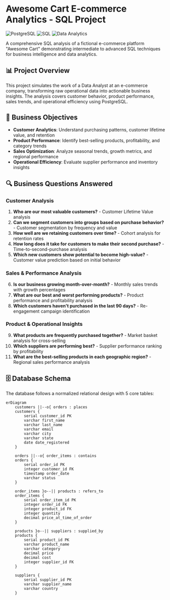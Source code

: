 # Awesome Cart E-commerce Analytics - SQL Project

![PostgreSQL](https://img.shields.io/badge/PostgreSQL-4169E1?style=for-the-badge&logo=postgresql&logoColor=white)
![SQL](https://img.shields.io/badge/SQL-4479A1?style=for-the-badge&logo=sql&logoColor=white)
![Data Analytics](https://img.shields.io/badge/Data_Analytics-008080?style=for-the-badge&logo=data&logoColor=white)

A comprehensive SQL analysis of a fictional e-commerce platform "Awesome Cart" demonstrating intermediate to advanced SQL techniques for business intelligence and data analytics.

## 📊 Project Overview

This project simulates the work of a Data Analyst at an e-commerce company, transforming raw operational data into actionable business insights. The analysis covers customer behavior, product performance, sales trends, and operational efficiency using PostgreSQL.

## 🎯 Business Objectives

- **Customer Analytics**: Understand purchasing patterns, customer lifetime value, and retention
- **Product Performance**: Identify best-selling products, profitability, and category trends
- **Sales Optimization**: Analyze seasonal trends, growth metrics, and regional performance
- **Operational Efficiency**: Evaluate supplier performance and inventory insights

## 🔍 Business Questions Answered

### Customer Analysis
1. **Who are our most valuable customers?** - Customer Lifetime Value analysis
2. **Can we segment customers into groups based on purchase behavior?** - Customer segmentation by frequency and value
3. **How well are we retaining customers over time?** - Cohort analysis for retention rates
4. **How long does it take for customers to make their second purchase?** - Time-to-second-purchase analysis
5. **Which new customers show potential to become high-value?** - Customer value prediction based on initial behavior

### Sales & Performance Analysis
6. **Is our business growing month-over-month?** - Monthly sales trends with growth percentages
7. **What are our best and worst performing products?** - Product performance and profitability analysis
8. **Which customers haven't purchased in the last 90 days?** - Re-engagement campaign identification

### Product & Operational Insights
9. **What products are frequently purchased together?** - Market basket analysis for cross-selling
10. **Which suppliers are performing best?** - Supplier performance ranking by profitability
11. **What are the best-selling products in each geographic region?** - Regional sales performance analysis

## 🗄️ Database Schema

The database follows a normalized relational design with 5 core tables:

```mermaid
erDiagram
    customers ||--o{ orders : places
    customers {
        serial customer_id PK
        varchar first_name
        varchar last_name
        varchar email
        varchar city
        varchar state
        date date_registered
    }
    
    orders ||--o{ order_items : contains
    orders {
        serial order_id PK
        integer customer_id FK
        timestamp order_date
        varchar status
    }
    
    order_items }o--|| products : refers_to
    order_items {
        serial order_item_id PK
        integer order_id FK
        integer product_id FK
        integer quantity
        decimal price_at_time_of_order
    }
    
    products }o--|| suppliers : supplied_by
    products {
        serial product_id PK
        varchar product_name
        varchar category
        decimal price
        decimal cost
        integer supplier_id FK
    }
    
    suppliers {
        serial supplier_id PK
        varchar supplier_name
        varchar country
    }
